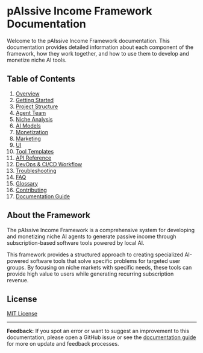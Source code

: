 # pAIssive Income Framework Documentation

Welcome to the pAIssive Income Framework documentation. This documentation provides detailed information about each component of the framework, how they work together, and how to use them to develop and monetize niche AI tools.

## Table of Contents

1. [Overview](overview.md)
2. [Getting Started](getting-started.md)
3. [Project Structure](project-structure.md)
4. [Agent Team](agent-team.md)
5. [Niche Analysis](niche-analysis.md)
6. [AI Models](ai-models.md)
7. [Monetization](monetization.md)
8. [Marketing](marketing.md)
9. [UI](ui.md)
10. [Tool Templates](tool-templates.md)
11. [API Reference](api-reference.md)
12. [DevOps & CI/CD Workflow](devops-workflow.md)
13. [Troubleshooting](troubleshooting.md)
14. [FAQ](faq.md)
15. [Glossary](glossary.md)
16. [Contributing](contributing.md)
17. [Documentation Guide](documentation-guide.md)

## About the Framework

The pAIssive Income Framework is a comprehensive system for developing and monetizing niche AI agents to generate passive income through subscription-based software tools powered by local AI.

This framework provides a structured approach to creating specialized AI-powered software tools that solve specific problems for targeted user groups. By focusing on niche markets with specific needs, these tools can provide high value to users while generating recurring subscription revenue.

## License

[MIT License](../LICENSE)

---

**Feedback:**
If you spot an error or want to suggest an improvement to this documentation, please open a GitHub issue or see the [documentation guide](documentation-guide.md) for more on update and feedback processes.
